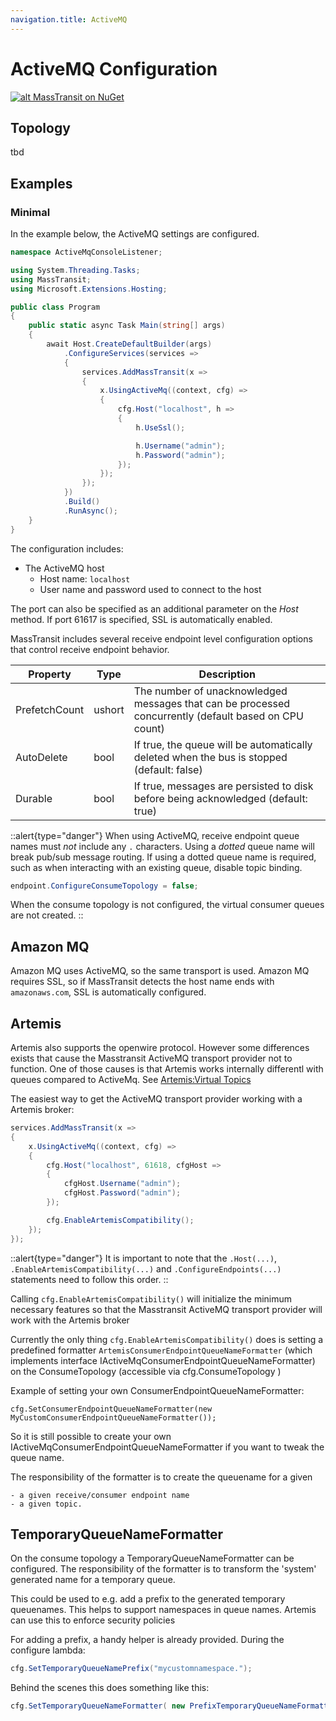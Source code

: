 ```yaml
---
navigation.title: ActiveMQ
---
```


# ActiveMQ Configuration

[![alt MassTransit on NuGet](https://img.shields.io/nuget/v/MassTransit.svg "MassTransit on NuGet")](https://nuget.org/packages/MassTransit.ActiveMQ/)

## Topology

tbd

## Examples

### Minimal

In the example below, the ActiveMQ settings are configured.

```csharp
namespace ActiveMqConsoleListener;

using System.Threading.Tasks;
using MassTransit;
using Microsoft.Extensions.Hosting;

public class Program
{
    public static async Task Main(string[] args)
    {
        await Host.CreateDefaultBuilder(args)
            .ConfigureServices(services =>
            {
                services.AddMassTransit(x =>
                {
                    x.UsingActiveMq((context, cfg) =>
                    {
                        cfg.Host("localhost", h =>
                        {
                            h.UseSsl();

                            h.Username("admin");
                            h.Password("admin");
                        });
                    });
                });
            })
            .Build()
            .RunAsync();
    }
}
```

The configuration includes:

* The ActiveMQ host
  - Host name: `localhost`
  - User name and password used to connect to the host

The port can also be specified as an additional parameter on the _Host_ method. If port 61617 is specified, SSL is automatically enabled.

MassTransit includes several receive endpoint level configuration options that control receive endpoint behavior.

| Property      | Type   | Description                                                                                           |
|---------------|--------|-------------------------------------------------------------------------------------------------------|
| PrefetchCount | ushort | The number of unacknowledged messages that can be processed concurrently (default based on CPU count) |
| AutoDelete    | bool   | If true, the queue will be automatically deleted when the bus is stopped (default: false)             |
| Durable       | bool   | If true, messages are persisted to disk before being acknowledged (default: true)                     |

::alert{type="danger"}
When using ActiveMQ, receive endpoint queue names must _not_ include any `.` characters. Using a _dotted_ queue name will break pub/sub message routing. If using a dotted queue name is required, such as when interacting with an existing queue, disable topic binding.

```csharp
endpoint.ConfigureConsumeTopology = false;
```

When the consume topology is not configured, the virtual consumer queues are not created.
::

## Amazon MQ

Amazon MQ uses ActiveMQ, so the same transport is used. Amazon MQ requires SSL, so if MassTransit detects the host name ends with `amazonaws.com`, SSL is automatically configured.

## Artemis

Artemis also supports the openwire protocol. However some differences exists that cause the Masstransit ActiveMQ transport provider not to function.
One of those causes is that Artemis works internally differentl with queues compared to ActiveMq. See [Artemis:Virtual Topics](https://activemq.apache.org/components/artemis/migration)

The easiest way to get the ActiveMQ transport provider working with a Artemis broker:

```csharp
services.AddMassTransit(x =>
{
    x.UsingActiveMq((context, cfg) =>
    {
        cfg.Host("localhost", 61618, cfgHost =>
        {
            cfgHost.Username("admin");
            cfgHost.Password("admin");
        });

        cfg.EnableArtemisCompatibility();        
    });
});
```

::alert{type="danger"}
It is important to note that the `.Host(...)`, `.EnableArtemisCompatibility(...)` and `.ConfigureEndpoints(...)` statements need to follow this order.
::

Calling `cfg.EnableArtemisCompatibility()` will initialize the minimum necessary features so that the Masstransit ActiveMQ transport provider will work with the Artemis broker

Currently the only thing `cfg.EnableArtemisCompatibility()` does is setting a predefined formatter `ArtemisConsumerEndpointQueueNameFormatter` (which implements interface IActiveMqConsumerEndpointQueueNameFormatter) on the ConsumeTopology (accessible via cfg.ConsumeTopology )

Example of setting your own ConsumerEndpointQueueNameFormatter:
```
cfg.SetConsumerEndpointQueueNameFormatter(new MyCustomConsumerEndpointQueueNameFormatter());
```
So it is still possible to create your own IActiveMqConsumerEndpointQueueNameFormatter if you want to tweak the queue name.

The responsibility of the formatter is to create the queuename for a given 

    - a given receive/consumer endpoint name 
    - a given topic.


## TemporaryQueueNameFormatter

On the consume topology a TemporaryQueueNameFormatter can be configured. The responsibility of the formatter is to transform the 'system' generated name for a temporary queue.

This could be used to e.g. add a prefix to the generated temporary queuenames.
This helps to support namespaces in queue names. 
Artemis can use this to enforce security policies

For adding a prefix, a handy helper is already provided.
During the configure lambda:

```csharp
cfg.SetTemporaryQueueNamePrefix("mycustomnamespace.");
```

Behind the scenes this does something like this:

```csharp
cfg.SetTemporaryQueueNameFormatter( new PrefixTemporaryQueueNameFormatter("mycustomnamespace."));
```

